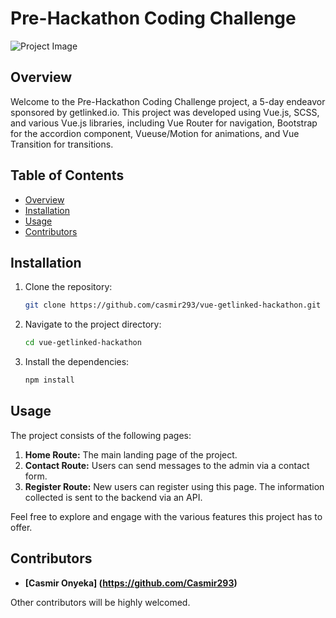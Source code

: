 # Pre-Hackathon Coding Challenge

![Project Image](/img/sample-img.png)

## Overview

Welcome to the Pre-Hackathon Coding Challenge project, a 5-day endeavor sponsored by getlinked.io. This project was developed using Vue.js, SCSS, and various Vue.js libraries, including Vue Router for navigation, Bootstrap for the accordion component, Vueuse/Motion for animations, and Vue Transition for transitions.

## Table of Contents

- [Overview](#overview)
- [Installation](#installation)
- [Usage](#usage)
- [Contributors](#contributors)

## Installation

1. Clone the repository:

   ```sh
   git clone https://github.com/casmir293/vue-getlinked-hackathon.git

   ```

2. Navigate to the project directory:

   ```sh
   cd vue-getlinked-hackathon

   ```

3. Install the dependencies:
   ```sh
   npm install
   ```

## Usage

The project consists of the following pages:

1. **Home Route:** The main landing page of the project.
2. **Contact Route:** Users can send messages to the admin via a contact form.
3. **Register Route:** New users can register using this page. The information collected is sent to the backend via an API.

Feel free to explore and engage with the various features this project has to offer.

## Contributors

- **[Casmir Onyeka] (https://github.com/Casmir293)**

Other contributors will be highly welcomed.
